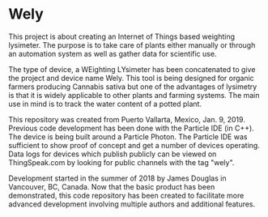# Wely

This project is about creating an Internet of Things based weighting lysimeter. The purpose is to take care of plants either manually or through an automation system as well as gather data for scientific use.

The type of device, a WEighting LYsimeter has been concatenated to give the project and device name Wely. This tool is being designed for organic  farmers producing Cannabis sativa but one of the advantages of lysimetry is that it is widely applicable to other plants and farming systems. The main use in mind is to track the water content of a potted plant.

This repository was created from Puerto Vallarta, Mexico, Jan. 9, 2019. Previous code development has been done with the Particle IDE (in C++). The device is being built around a Particle Photon. The Particle IDE was sufficient to show proof of concept and get a number of devices operating. Data logs for devices which publish publicly can be viewed on ThingSpeak.com by looking for public channels with the tag "wely".

Development started in the summer of 2018 by James Douglas in Vancouver, BC, Canada. Now that the basic product has been demonstrated, this code repository has been created to facilitate more advanced development involving multiple authors and additional features.
